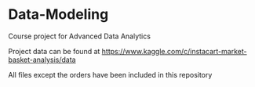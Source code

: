 # Data-Modeling
Course project for Advanced Data Analytics

Project data can be found at
https://www.kaggle.com/c/instacart-market-basket-analysis/data

All files except the orders have been included in this repository
